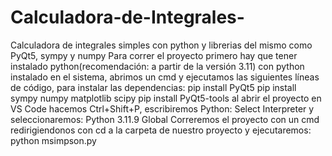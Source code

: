 # Calculadora-de-Integrales-
Calculadora de integrales simples con python y librerias del mismo como PyQt5, sympy y numpy
Para correr el proyecto primero hay que tener instalado python(recomendación: a partir de la versión 3.11)
con python instalado en el sistema, abrimos un cmd y ejecutamos las siguientes líneas de código, para instalar las dependencias: 
pip install PyQt5
pip install sympy numpy matplotlib scipy
pip install PyQt5-tools
al abrir el proyecto en VS Code hacemos Ctrl+Shift+P, escribiremos Python: Select Interpreter y seleccionaremos: Python 3.11.9 Global
Correremos el proyecto con un cmd redirigiendonos con cd a la carpeta de nuestro proyecto y ejecutaremos: python msimpson.py
